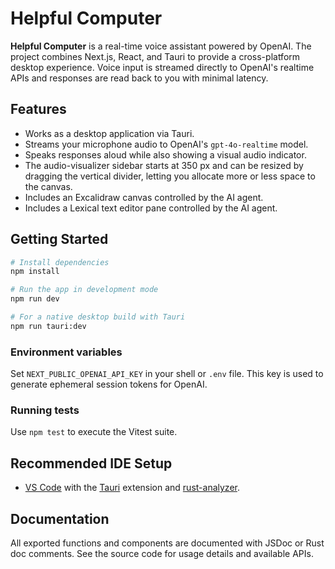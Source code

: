 # Helpful Computer

**Helpful Computer** is a real-time voice assistant powered by OpenAI. The project combines Next.js, React, and Tauri to provide a cross-platform desktop experience. Voice input is streamed directly to OpenAI's realtime APIs and responses are read back to you with minimal latency.

## Features

- Works as a desktop application via Tauri.
- Streams your microphone audio to OpenAI's `gpt-4o-realtime` model.
- Speaks responses aloud while also showing a visual audio indicator.
- The audio-visualizer sidebar starts at 350 px and can be resized by dragging
  the vertical divider, letting you allocate more or less space to the canvas.
- Includes an Excalidraw canvas controlled by the AI agent.
- Includes a Lexical text editor pane controlled by the AI agent.

## Getting Started

```bash
# Install dependencies
npm install

# Run the app in development mode
npm run dev

# For a native desktop build with Tauri
npm run tauri:dev
```

### Environment variables

Set `NEXT_PUBLIC_OPENAI_API_KEY` in your shell or `.env` file. This key is used to generate ephemeral session tokens for OpenAI.

### Running tests

Use `npm test` to execute the Vitest suite.

## Recommended IDE Setup

- [VS Code](https://code.visualstudio.com/) with the [Tauri](https://marketplace.visualstudio.com/items?itemName=tauri-apps.tauri-vscode) extension and [rust-analyzer](https://marketplace.visualstudio.com/items?itemName=rust-lang.rust-analyzer).

## Documentation

All exported functions and components are documented with JSDoc or Rust doc comments.
See the source code for usage details and available APIs.

